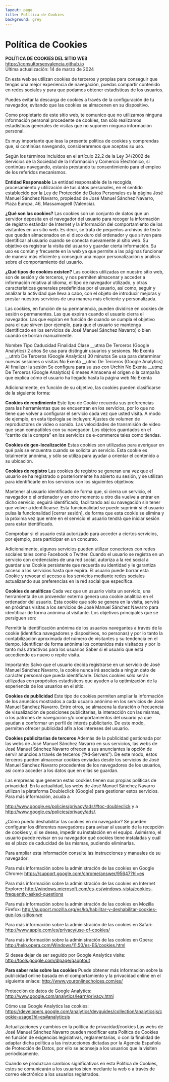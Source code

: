 ```yaml
---
layout: page
title: Política de Cookies
background: grey
---
```


<div class="col-lg-12 text-center">
	<h1 class="section-heading text-uppercase">Política de Cookies</h1>
</div>

**POLÍTICA DE COOKIES DEL SITIO WEB**<br/>
https://consultorseovalencia.github.io<br/>
Última actualización: 14 de marzo de 2024<br/>

En esta web se utilizan cookies de terceros y propias para conseguir que tengas una mejor experiencia de navegación, puedas compartir contenido en redes sociales y para que podamos obtener estadísticas de los usuarios.

Puedes evitar la descarga de cookies a través de la configuración de tu navegador, evitando que las cookies se almacenen en su dispositivo.

Como propietario de este sitio web, te comunico que no utilizamos ninguna información personal procedente de cookies, tan sólo realizamos estadísticas generales de visitas que no suponen ninguna información personal.

Es muy importante que leas la presente política de cookies y comprendas que, si continúas navegando, consideraremos que aceptas su uso.

Según los términos incluidos en el artículo 22.2 de la Ley 34/2002 de Servicios de la Sociedad de la Información y Comercio Electrónico, si continúas navegando, estarás prestando tu consentimiento para el empleo de los referidos mecanismos.

**Entidad Responsable**
La entidad responsable de la recogida, procesamiento y utilización de tus datos personales, en el sentido establecido por la Ley de Protección de Datos Personales es la página José Manuel Sánchez Navarro, propiedad de José Manuel Sánchez Navarro, Plaza Europa, 46, Massamagrell (Valencia).

**¿Qué son las cookies?**
Las cookies son un conjunto de datos que un servidor deposita en el navegador del usuario para recoger la información de registro estándar de Internet y la información del comportamiento de los visitantes en un sitio web. Es decir, se trata de pequeños archivos de texto que quedan almacenados en el disco duro del ordenador y que sirven para identificar al usuario cuando se conecta nuevamente al sitio web. Su objetivo es registrar la visita del usuario y guardar cierta información. Su uso es común y frecuente en la web ya que permite a las páginas funcionar de manera más eficiente y conseguir una mayor personalización y análisis sobre el comportamiento del usuario.

**¿Qué tipos de cookies existen?**
Las cookies utilizadas en nuestro sitio web, son de sesión y de terceros, y nos permiten almacenar y acceder a información relativa al idioma, el tipo de navegador utilizado, y otras características generales predefinidas por el usuario, así como, seguir y analizar la actividad que lleva a cabo, con el objeto de introducir mejoras y prestar nuestros servicios de una manera más eficiente y personalizada.

Las cookies, en función de su permanencia, pueden dividirse en cookies de sesión o permanentes. Las que expiran cuando el usuario cierra el navegador. Las que expiran en función de cuando se cumpla el objetivo para el que sirven (por ejemplo, para que el usuario se mantenga identificado en los servicios de José Manuel Sánchez Navarro) o bien cuando se borran manualmente.

Nombre	Tipo	Caducidad	Finalidad	Clase
__utma	De Terceros (Google Analytics)	2 años	Se usa para distinguir usuarios y sesiones.	No Exenta
__utmb	De Terceros (Google Analytics)	30 minutos	Se usa para determinar nuevas sesiones o visitas	No Exenta
__utmc	De Terceros (Google Analytics)	Al finalizar la sesión	Se configura para su uso con Urchin	No Exenta
__utmz	De Terceros (Google Analytics)	6 meses	Almacena el origen o la campaña que explica cómo el usuario ha llegado hasta la página web	No Exenta

Adicionalmente, en función de su objetivo, las cookies pueden clasificarse de la siguiente forma:

**Cookies de rendimiento**
Este tipo de Cookie recuerda sus preferencias para las herramientas que se encuentran en los servicios, por lo que no tiene que volver a configurar el servicio cada vez que usted visita. A modo de ejemplo, en esta tipología se incluyen: Ajustes de volumen de reproductores de vídeo o sonido. Las velocidades de transmisión de vídeo que sean compatibles con su navegador. Los objetos guardados en el “carrito de la compra” en los servicios de e-commerce tales como tiendas.

**Cookies de geo-localización**
Estas cookies son utilizadas para averiguar en qué país se encuentra cuando se solicita un servicio. Esta cookie es totalmente anónima, y sólo se utiliza para ayudar a orientar el contenido a su ubicación.

**Cookies de registro**
Las cookies de registro se generan una vez que el usuario se ha registrado o posteriormente ha abierto su sesión, y se utilizan para identificarle en los servicios con los siguientes objetivos:

Mantener al usuario identificado de forma que, si cierra un servicio, el navegador o el ordenador y en otro momento u otro día vuelve a entrar en dicho servicio, seguirá identificado, facilitando así su navegación sin tener que volver a identificarse. Esta funcionalidad se puede suprimir si el usuario pulsa la funcionalidad [cerrar sesión], de forma que esta cookie se elimina y la próxima vez que entre en el servicio el usuario tendrá que iniciar sesión para estar identificado.

Comprobar si el usuario está autorizado para acceder a ciertos servicios, por ejemplo, para participar en un concurso.

Adicionalmente, algunos servicios pueden utilizar conectores con redes sociales tales como Facebook o Twitter. Cuando el usuario se registra en un servicio con credenciales de una red social, autoriza a la red social a guardar una Cookie persistente que recuerda su identidad y le garantiza acceso a los servicios hasta que expira. El usuario puede borrar esta Cookie y revocar el acceso a los servicios mediante redes sociales actualizando sus preferencias en la red social que específica.

**Cookies de analíticas**
Cada vez que un usuario visita un servicio, una herramienta de un proveedor externo genera una cookie analítica en el ordenador del usuario. Esta cookie que sólo se genera en la visita, servirá en próximas visitas a los servicios de José Manuel Sánchez Navarro para identificar de forma anónima al visitante. Los objetivos principales que se persiguen son:

Permitir la identificación anónima de los usuarios navegantes a través de la cookie (identifica navegadores y dispositivos, no personas) y por lo tanto la contabilización aproximada del número de visitantes y su tendencia en el tiempo.
Identificar de forma anónima los contenidos más visitados y por lo tanto más atractivos para los usuarios Saber si el usuario que está accediendo es nuevo o repite visita.

Importante: Salvo que el usuario decida registrarse en un servicio de José Manuel Sánchez Navarro, la cookie nunca irá asociada a ningún dato de carácter personal que pueda identificarle. Dichas cookies sólo serán utilizadas con propósitos estadísticos que ayuden a la optimización de la experiencia de los usuarios en el sitio.

**Cookies de publicidad**
Este tipo de cookies permiten ampliar la información de los anuncios mostrados a cada usuario anónimo en los servicios de José Manuel Sánchez Navarro. Entre otros, se almacena la duración o frecuencia de visualización de posiciones publicitarias, la interacción con las mismas, o los patrones de navegación y/o comportamientos del usuario ya que ayudan a conformar un perfil de interés publicitario. De este modo, permiten ofrecer publicidad afín a los intereses del usuario.

**Cookies publicitarias de terceros**
Además de la publicidad gestionada por las webs de José Manuel Sánchez Navarro en sus servicios, las webs de José Manuel Sánchez Navarro ofrecen a sus anunciantes la opción de servir anuncios a través de terceros (“Ad-Servers”). De este modo, estos terceros pueden almacenar cookies enviadas desde los servicios de José Manuel Sánchez Navarro procedentes de los navegadores de los usuarios, así como acceder a los datos que en ellas se guardan.

Las empresas que generan estas cookies tienen sus propias políticas de privacidad. En la actualidad, las webs de José Manuel Sánchez Navarro utilizan la plataforma Doubleclick (Google) para gestionar estos servicios. Para más información, acuda a

http://www.google.es/policies/privacy/ads/#toc-doubleclick y a http://www.google.es/policies/privacy/ads/.

¿Cómo puedo deshabilitar las cookies en mi navegador?
Se pueden configurar los diferentes navegadores para avisar al usuario de la recepción de cookies y, si se desea, impedir su instalación en el equipo. Asimismo, el usuario puede revisar en su navegador qué cookies tiene instaladas y cuál es el plazo de caducidad de las mismas, pudiendo eliminarlas.

Para ampliar esta información consulte las instrucciones y manuales de su navegador:

Para más información sobre la administración de las cookies en Google Chrome: https://support.google.com/chrome/answer/95647?hl=es

Para más información sobre la administración de las cookies en Internet Explorer: http://windows.microsoft.com/es-es/windows-vista/cookies-frequently-asked-questions

Para más información sobre la administración de las cookies en Mozilla Firefox: http://support.mozilla.org/es/kb/habilitar-y-deshabilitar-cookies-que-los-sitios-we

Para más información sobre la administración de las cookies en Safari: http://www.apple.com/es/privacy/use-of-cookies/

Para más información sobre la administración de las cookies en Opera: http://help.opera.com/Windows/11.50/es-ES/cookies.html

Si desea dejar de ser seguido por Google Analytics visite: http://tools.google.com/dlpage/gaoptout

**Para saber más sobre las cookies**
Puede obtener más información sobre la publicidad online basada en el comportamiento y la privacidad online en el siguiente enlace: http://www.youronlinechoices.com/es/

Protección de datos de Google Analytics: http://www.google.com/analytics/learn/privacy.html

Cómo usa Google Analytics las cookies: https://developers.google.com/analytics/devguides/collection/analyticsjs/cookie-usage?hl=es#analyticsjs

Actualizaciones y cambios en la política de privacidad/cookies
Las webs de José Manuel Sánchez Navarro pueden modificar esta Política de Cookies en función de exigencias legislativas, reglamentarias, o con la finalidad de adaptar dicha política a las instrucciones dictadas por la Agencia Española de Protección de Datos, por ello se aconseja a los usuarios que la visiten periódicamente.

Cuando se produzcan cambios significativos en esta Política de Cookies, estos se comunicarán a los usuarios bien mediante la web o a través de correo electrónico a los usuarios registrados.